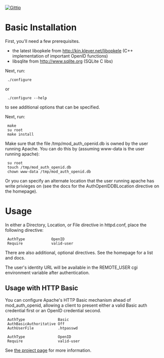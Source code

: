 [![Gittip](http://img.shields.io/gittip/bmuller.svg)](https://www.gittip.com/bmuller/)

# Basic Installation

First, you'll need a few prerequisites.

 * the latest libopkele from http://kin.klever.net/libopkele (C++ implementation of important OpenID functions)
 * libsqlite from http://www.sqlite.org (SQLite C libs)

Next, run:

     ./configure

or 

     ./configure --help

to see additional options that can be specified.

Next, run:

     make
     su root
     make install

Make sure that the file /tmp/mod_auth_openid.db is owned by the user running Apache.
You can do this by (assuming www-data is the user running apache):

     su root
     touch /tmp/mod_auth_openid.db
     chown www-data /tmp/mod_auth_openid.db

Or you can specify an alternate location that the user running apache has write 
privieges on (see the docs for the AuthOpenIDDBLocation directive on the homepage).


# Usage
In either a Directory, Location, or File directive in httpd.conf, place the following directive:

     AuthType            OpenID
     Require             valid-user

There are also additional, optional directives.  See the homepage for a list and docs.

The user's identity URL will be available in the REMOTE_USER cgi environment variable after 
authentication.

## Usage with HTTP Basic
You can configure Apache's HTTP Basic mechanism ahead of mod_auth_openid, allowing a client
to present either a valid Basic auth credential first or an OpenID credential second.

     AuthType               Basic
     AuthBasicAuthoritative Off
     AuthUserFile           .htpasswd
    
     AuthType               OpenID
     Require                valid-user


See [the project page](http://findingscience.com/mod_auth_openid) for more information.
